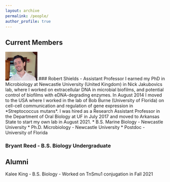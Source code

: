 ```yaml
---
layout: archive
permalink: /people/
author_profile: true
---
```

## Current Members
<img src='/images/RCSPortrait.png' width="20%">
### Robert Shields - Assistant Professor
I earned my PhD in Microbiology at Newcastle University (United Kingdom) in Nick Jakubovics lab, where I worked on extracellular DNA in microbial biofilms, and potential control of biofilms with eDNA-degrading enzymes. In August 2014 I moved to the USA where I worked in the lab of Bob Burne (University of Florida) on cell-cell communication and regulation of gene expression in *Streptococcus mutans*. I was hired as a Research Assistant Professor in the Department of Oral Biology at UF in July 2017 and moved to Arkansas State to start my own lab in August 2021.
* B.S. Marine Biology - Newcastle University
* Ph.D. Microbiology - Newcastle University
* Postdoc - University of Florida

### Bryant Reed - B.S. Biology Undergraduate

## Alumni

Kalee King - B.S. Biology - Worked on TnSmu1 conjugation in Fall 2021

